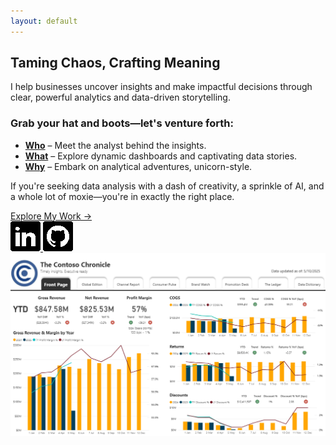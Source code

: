 ```yaml
---
layout: default
---
```


## Taming Chaos, Crafting Meaning

I help businesses uncover insights and make impactful decisions through clear, powerful analytics and data-driven storytelling.

### Grab your hat and boots—let's venture forth:

- **[Who](pages/who)** – Meet the analyst behind the insights.
- **[What](pages/what)** – Explore dynamic dashboards and captivating data stories.
- **[Why](pages/why)** – Embark on analytical adventures, unicorn-style.

If you're seeking data analysis with a dash of creativity, a sprinkle of AI, and a whole lot of moxie—you're in exactly the right place.

<div class="cta-container">
  <div class="cta-socials">
    <a href="pages/what" class="cta-button">Explore My Work →</a>

  <div class="social-icons">
      <a href="https://linkedin.com/in/jennchin" target="_blank">
        <img src="/assets/images/social/linkedin.png" alt="LinkedIn" />
      </a>
      <a href="https://github.com/SheHasMoxie" target="_blank">
        <img src="/assets/images/social/github.png" alt="GitHub" />
      </a>
    </div>
  </div>

  <a href="dashboards/revenue-dashboard">
    <img src="/assets/images/revenue-dashboard.png" alt="Dashboard Preview" class="homepage-preview" />
  </a>
</div>
